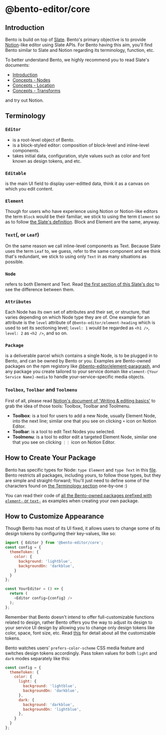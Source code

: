 # @bento-editor/core

## Introduction
Bento is build on top of [Slate](https://docs.slatejs.org/). Bento's primary objective is to provide [Notion](https://www.notion.so/help/writing-and-editing-basics)-like editor using Slate APIs. For Bento having this aim, you'll find Bento similar to Slate and Notion regarding its terminology, function, etc.

To better understand Bento, we highly recommend you to read Slate's documents:
- [Introduction](https://docs.slatejs.org/)
- [Concepts - Nodes](https://docs.slatejs.org/concepts/02-nodes)
- [Concepts - Location](https://docs.slatejs.org/concepts/03-locations)
- [Concepts - Transforms](https://docs.slatejs.org/concepts/04-transforms)

and try out Notion.

## Terminology

### `Editor`
- is a root-level object of Bento.
- is a block-styled editor: composition of block-level and inline-level components.
- takes initial data, configuration, style values such as color and font known as design tokens, and etc.

### `Editable`
is the main UI field to display user-editted data, think it as a canvas on which you edit content.

### `Element`
Though for users who have experience using Notion or Notion-like editors the term `Block` would be their familiar, we stick to using the term `Element` so as to follow [the Slate's definition](https://docs.slatejs.org/concepts/04-transforms). Block and Element are the same, anyway.

### `Text`(, or `Leaf`)
On the same reason we call inline-level components as Text. Because Slate uses the term `Leaf` to, we guess, refer to the same component and we think that's redundant, we stick to using only `Text` in as many situations as possible.

### `Node`
refers to both Element and Text. Read [the first section of this Slate's doc](https://docs.slatejs.org/concepts/02-nodes) to see the difference between them.

### `Attributes`
Each Node has its own set of attributes and their set, or structure, that varies depending on which Node type they are of. One example for an attribute is the `level` attribute of `@bento-editor/element-heading` which is used to set its sectioning level; `level: 1` would be regarded as `<h1 />`, `level: 2` as `<h2 />`, and so on.

### `Package`
is a deliverable parcel which contains a single Node, is to be plugged in to Bento, and can be owned by Bento or you. Examples are Bento-owned packages on the npm registory like [@bento-editor/element-paragraph](https://www.npmjs.com/package/@bento-editor/element-paragraph), and any package you create tailored to your service domain like `element-{Your Service Name}-media` to handle your-service-specific media objects.

### `Toolbox`, `Toolbar` and `Toolmenu`
First of all, please read [Notion's document of 'Writing & editing basics'](https://www.notion.so/help/writing-and-editing-basics#editing-tools) to grab the idea of those tools: Toolbox, Toolbar and Toolmenu.

- **Toolbox**: is a tool for users to add a new Node, usually Element Node, into the next line; similar one that you see on clicking `+` icon on Notion Editor.
- **Toolbar**: is a tool to edit Text Nodes you selected.
- **Toolmenu**: is a tool to editor edit a targeted Element Node, similar one that you see on clicking `⋮⋮` icon on Notion Editor.

## How to Create Your Package
Bento has specific types for Node: `type Element` and `type Text` in this [file](../src/config/index.ts).
Bento restricts all packages, including yours, to follow those types, but they are simple and straight-forward; You'll just need to define some of the characters found on [the Terminology section](./#Terminology) one-by-one :)

You can read their code of [all the Bento-owned packages prefixed with `element-` or `text-`](../) as examples when creating your own package.

## How to Customize Appearance
Though Bento has most of its UI fixed, it allows users to change some of its design tokens by configuring their key-values, like so:
```javascript
import { Editor } from '@bento-editor/core';
const config = {
  themeToken: {
    color: {
      background: 'lightblue',
      backgroundOn: 'darkblue',
    }
  }
};

const YourEditor = () => {
  return (
    <Editor config={config} />
  );
};
```

Remember that Bento doesn't intend to offer full-customizable functions related to design, rather Bento offers you the way to adjust its design to your service UI design by allowing you to change only design tokens like color, space, font size, etc. Read [this](./src/theme) for detail about all the customizable tokens.

Bento watches users' `prefers-color-scheme` CSS media feature and switches design tokens accordingly. Pass token values for both `light` and `dark` modes separately like this:

```javascript
const config = {
  themeToken: {
    color: {
      light: {
        background: 'lightblue',
        backgroundOn: 'darkblue',
      },
      dark: {
        background: 'darkblue',
        backgroundOn: 'lightblue',
      },
    }
  }
};
```
